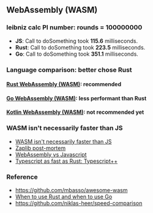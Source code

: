 ## WebAssembly (WASM)

### leibniz calc PI number: rounds = 100000000
- **JS**: Call to doSomething took **115.6** milliseconds.
- **Rust**: Call to doSomething took **223.5** milliseconds.
- **Go**: Call to doSomething took **351.1** milliseconds.

### Language comparison: better chose Rust
#### [Rust WebAssembly (WASM)](rust/README.md): recommended
#### [Go WebAssembly (WASM)](go/README.md): less performant than Rust
#### [Kotlin WebAssembly (WASM)](kotlin/README.md): not recommended yet

### WASM isn't necessarily faster than JS
- [WASM isn't necessarily faster than JS](https://www.reddit.com/r/webdev/comments/uj8ivc/wasm_isnt_necessarily_faster_than_js/)
- [Zaplib post-mortem](https://zaplib.com/docs/blog_post_mortem.html?ck_subscriber_id=1715213923)
- [WebAssembly vs Javascript](https://ianjk.com/webassembly-vs-javascript/?ck_subscriber_id=1715213923)
- [Typescript as fast as Rust: Typescript++](https://zaplib.com/docs/blog_ts++.html)

### Reference
- https://github.com/mbasso/awesome-wasm
- [When to use Rust and when to use Go](https://blog.logrocket.com/when-to-use-rust-when-to-use-golang/)
- https://github.com/niklas-heer/speed-comparison
